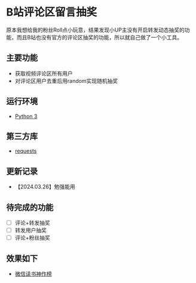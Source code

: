 B站评论区留言抽奖
=================

原本我想给我的粉丝Roll点小玩意，结果发现小UP主没有开启转发动态抽奖的功能，而且B站也没有官方的评论区抽奖的功能，所以就自己做了一个小工具。

## 主要功能
- 获取视频评论区所有用户
- 对评论区用户去重后用random实现随机抽奖


## 运行环境

- [Python 3](https://www.python.org/)

## 第三方库

- [requests](https://pypi.org/project/requests/)

## 更新记录
- 【2024.03.26】勉强能用

## 待完成的功能
- [ ] 评论+转发抽奖
- [ ] 转发用户抽奖
- [ ] 评论+粉丝抽奖

## 效果如下
- [微信读书神作榜](http://smarttesting.cn/weread/godly.html)
